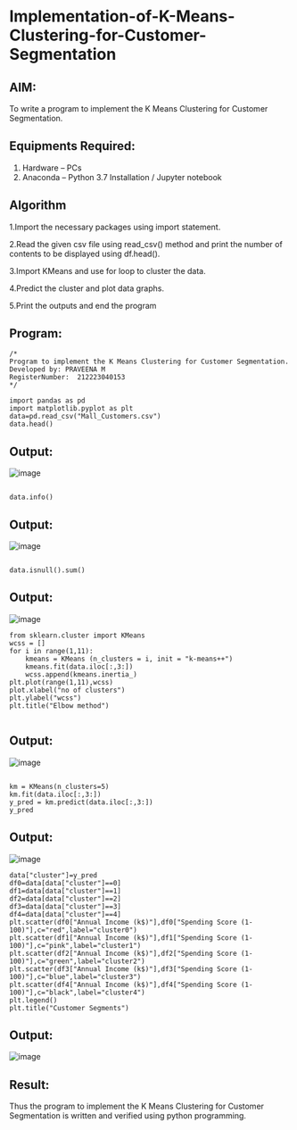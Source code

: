 # Implementation-of-K-Means-Clustering-for-Customer-Segmentation

## AIM:
To write a program to implement the K Means Clustering for Customer Segmentation.

## Equipments Required:
1. Hardware – PCs
2. Anaconda – Python 3.7 Installation / Jupyter notebook

## Algorithm


1.Import the necessary packages using import statement.

2.Read the given csv file using read_csv() method and print the number of contents to be displayed using df.head().

3.Import KMeans and use for loop to cluster the data.

4.Predict the cluster and plot data graphs.

5.Print the outputs and end the program

## Program:


```
/*
Program to implement the K Means Clustering for Customer Segmentation.
Developed by: PRAVEENA M
RegisterNumber:  212223040153
*/
```
```
import pandas as pd
import matplotlib.pyplot as plt
data=pd.read_csv("Mall_Customers.csv")
data.head()
```

## Output:

![image](https://github.com/user-attachments/assets/1d7ae9b7-2dd6-45c8-891f-7bfdea3ca150)


```

data.info()
```

## Output:
![image](https://github.com/user-attachments/assets/5416b656-eed8-4c85-a076-46edf819fcf4)


```

data.isnull().sum()

```
## Output:

![image](https://github.com/user-attachments/assets/5773f727-c0da-4ed9-998a-e047b651ec46)

```
from sklearn.cluster import KMeans
wcss = []
for i in range(1,11):
    kmeans = KMeans (n_clusters = i, init = "k-means++")
    kmeans.fit(data.iloc[:,3:])
    wcss.append(kmeans.inertia_)
plt.plot(range(1,11),wcss)
plot.xlabel("no of clusters")
plt.ylabel("wcss")
plt.title("Elbow method")


```


## Output:
![image](https://github.com/user-attachments/assets/0e3fa62b-99ad-4c38-b99b-dcd7a828d6d6)


```

km = KMeans(n_clusters=5)
km.fit(data.iloc[:,3:])
y_pred = km.predict(data.iloc[:,3:])
y_pred
```

## Output:
![image](https://github.com/user-attachments/assets/0036d59c-e311-40ce-a8e0-c56d5c3b3ac2)

```
data["cluster"]=y_pred
df0=data[data["cluster"]==0]
df1=data[data["cluster"]==1]
df2=data[data["cluster"]==2]
df3=data[data["cluster"]==3]
df4=data[data["cluster"]==4]
plt.scatter(df0["Annual Income (k$)"],df0["Spending Score (1-100)"],c="red",label="cluster0")
plt.scatter(df1["Annual Income (k$)"],df1["Spending Score (1-100)"],c="pink",label="cluster1")
plt.scatter(df2["Annual Income (k$)"],df2["Spending Score (1-100)"],c="green",label="cluster2")
plt.scatter(df3["Annual Income (k$)"],df3["Spending Score (1-100)"],c="blue",label="cluster3")
plt.scatter(df4["Annual Income (k$)"],df4["Spending Score (1-100)"],c="black",label="cluster4")
plt.legend()
plt.title("Customer Segments")

```


## Output:


![image](https://github.com/user-attachments/assets/ef54bcc5-6984-4a31-805a-abf913a5b30e)


## Result:
Thus the program to implement the K Means Clustering for Customer Segmentation is written and verified using python programming.
